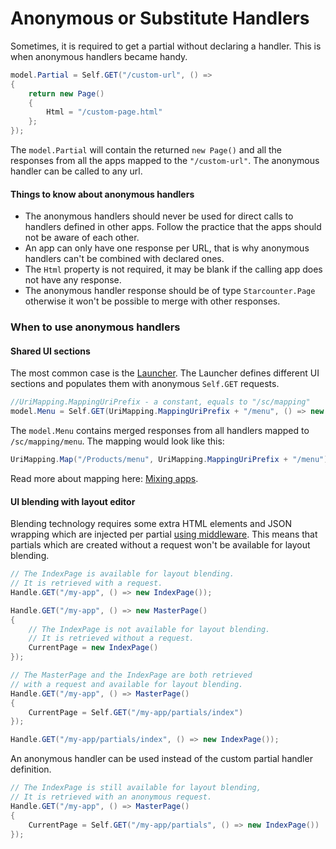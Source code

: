 # Anonymous or Substitute Handlers

Sometimes, it is required to get a partial without declaring a handler. This is when anonymous handlers became handy.

```cs
model.Partial = Self.GET("/custom-url", () =>
{
    return new Page()
    {
        Html = "/custom-page.html"
    };
});
```

The `model.Partial` will contain the returned `new Page()` and all the responses from all the apps mapped to the `"/custom-url"`. The anonymous handler can be called to any url.

#### Things to know about anonymous handlers

- The anonymous handlers should never be used for direct calls to handlers defined in other apps. Follow the practice that the apps should not be aware of each other.
- An app can only have one response per URL, that is why anonymous handlers can't be combined with declared ones.
- The `Html` property is not required, it may be blank if the calling app does not have any response.
- The anonymous handler response should be of type `Starcounter.Page` otherwise it won't be possible to merge with other responses.

### When to use anonymous handlers

#### Shared UI sections

The most common case is the [Launcher](https://github.com/starcounterapps/launcher). The Launcher defines different UI sections and populates them with anonymous `Self.GET` requests.

```cs
//UriMapping.MappingUriPrefix - a constant, equals to "/sc/mapping"
model.Menu = Self.GET(UriMapping.MappingUriPrefix + "/menu", () => new Page());
```

The `model.Menu` contains merged responses from all handlers mapped to `/sc/mapping/menu`. The mapping would look like this:

```cs
UriMapping.Map("/Products/menu", UriMapping.MappingUriPrefix + "/menu");
```

Read more about mapping here: [Mixing apps](/guides/mapping-and-blending/).

#### UI blending with layout editor

Blending technology requires some extra HTML elements and JSON wrapping which are injected per partial [using middleware](/guides/network/middleware). This means that partials which are created without a request won't be available for layout blending.

```cs
// The IndexPage is available for layout blending.
// It is retrieved with a request.
Handle.GET("/my-app", () => new IndexPage());
```

```cs
Handle.GET("/my-app", () => new MasterPage()
{
    // The IndexPage is not available for layout blending.
    // It is retrieved without a request.
    CurrentPage = new IndexPage()
});
```

```cs
// The MasterPage and the IndexPage are both retrieved
// with a request and available for layout blending.
Handle.GET("/my-app", () => MasterPage()
{
    CurrentPage = Self.GET("/my-app/partials/index")
});

Handle.GET("/my-app/partials/index", () => new IndexPage());
```

An anonymous handler can be used instead of the custom partial handler definition.

```cs
// The IndexPage is still available for layout blending,
// It is retrieved with an anonymous request.
Handle.GET("/my-app", () => MasterPage()
{
    CurrentPage = Self.GET("/my-app/partials", () => new IndexPage())
});
```
